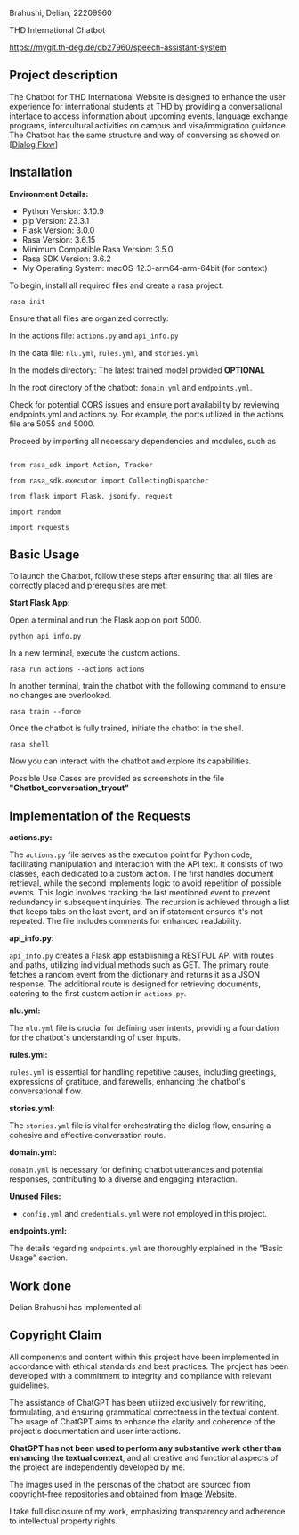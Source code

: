 Brahushi, Delian, 22209960

THD International Chatbot 

https://mygit.th-deg.de/db27960/speech-assistant-system


## Project description

The Chatbot for THD International Website is designed to enhance the user experience for international students at THD by providing a conversational interface to access information about upcoming events, language exchange programs, intercultural activities on campus and visa/immigration guidance.
The Chatbot has the same structure and way of conversing as showed on [[Dialog Flow](https://mygit.th-deg.de/db27960/speech-assistant-system/-/wikis/4.1-Dialogs-Flow)] 

## Installation

**Environment Details:**

- Python Version: 3.10.9
- pip Version: 23.3.1
- Flask Version: 3.0.0
- Rasa Version: 3.6.15
- Minimum Compatible Rasa Version: 3.5.0
- Rasa SDK Version: 3.6.2
- My Operating System: macOS-12.3-arm64-arm-64bit (for context)

To begin, install all required files and create a rasa project.

`rasa init`

Ensure that all files are organized correctly:

In the actions file: `actions.py` and `api_info.py`

In the data file: `nlu.yml`, `rules.yml`, and `stories.yml`

In the models directory: The latest trained model provided **OPTIONAL**

In the root directory of the chatbot: `domain.yml` and `endpoints.yml`.


Check for potential CORS issues and ensure port availability by reviewing endpoints.yml and actions.py. For example, the ports utilized in the actions file are 5055 and 5000.

Proceed by importing all necessary dependencies and modules, such as 

```from typing import Any, Text, Dict, List

from rasa_sdk import Action, Tracker

from rasa_sdk.executor import CollectingDispatcher

from flask import Flask, jsonify, request

import random

import requests

```


## Basic Usage

To launch the Chatbot, follow these steps after ensuring that all files are correctly placed and prerequisites are met:

**Start Flask App:**

Open a terminal and run the Flask app on port 5000.

`python api_info.py`


In a new terminal, execute the custom actions.

`rasa run actions --actions actions`

In another terminal, train the chatbot with the following command to ensure no changes are overlooked.

`rasa train --force` 

Once the chatbot is fully trained, initiate the chatbot in the shell.

`rasa shell`

Now you can interact with the chatbot and explore its capabilities.

Possible Use Cases are provided as screenshots in the file **"Chatbot_conversation_tryout"**

## Implementation of the Requests

**actions.py:**

The `actions.py` file serves as the execution point for Python code, facilitating manipulation and interaction with the API text. It consists of two classes, each dedicated to a custom action. The first handles document retrieval, while the second implements logic to avoid repetition of possible events. This logic involves tracking the last mentioned event to prevent redundancy in subsequent inquiries. The recursion is achieved through a list that keeps tabs on the last event, and an if statement ensures it's not repeated. The file includes comments for enhanced readability.

**api_info.py:**

`api_info.py` creates a Flask app establishing a RESTFUL API with routes and paths, utilizing individual methods such as GET. The primary route fetches a random event from the dictionary and returns it as a JSON response. The additional route is designed for retrieving documents, catering to the first custom action in `actions.py`.

**nlu.yml:**

The `nlu.yml` file is crucial for defining user intents, providing a foundation for the chatbot's understanding of user inputs.

**rules.yml:**

`rules.yml` is essential for handling repetitive causes, including greetings, expressions of gratitude, and farewells, enhancing the chatbot's conversational flow.

**stories.yml:**

The `stories.yml` file is vital for orchestrating the dialog flow, ensuring a cohesive and effective conversation route.

**domain.yml:**

`domain.yml` is necessary for defining chatbot utterances and potential responses, contributing to a diverse and engaging interaction.

**Unused Files:**

- `config.yml` and `credentials.yml` were not employed in this project.

**endpoints.yml:**

The details regarding `endpoints.yml` are thoroughly explained in the "Basic Usage" section.



## Work done

Delian Brahushi has implemented all

## Copyright Claim

All components and content within this project have been implemented in accordance with ethical standards and best practices. The project has been developed with a commitment to integrity and compliance with relevant guidelines.

The assistance of ChatGPT has been utilized exclusively for rewriting, formulating, and ensuring grammatical correctness in the textual content. The usage of ChatGPT aims to enhance the clarity and coherence of the project's documentation and user interactions. 

**ChatGPT has not been used to perform any substantive work other than enhancing the textual context**, and all creative and functional aspects of the project are independently developed by me.

The images used in the personas of the chatbot are sourced from copyright-free repositories and obtained from [Image Website](https://unsplash.com).

I take full disclosure of my work, emphasizing transparency and adherence to intellectual property rights. 




